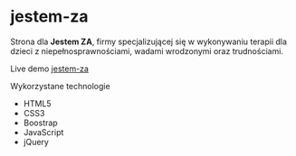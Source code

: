 # jestem-za

Strona dla **Jestem ZA**, firmy specjalizującej się w wykonywaniu terapii dla dzieci z niepełnosprawnościami, wadami wrodzonymi oraz trudnościami.

Live demo [jestem-za](https://krichert.github.io/jestem-za)

Wykorzystane technologie

* HTML5
* CSS3
* Boostrap
* JavaScript
* jQuery